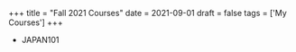+++
title = "Fall 2021 Courses"
date = 2021-09-01
draft = false
tags = ['My Courses']
+++

- JAPAN101